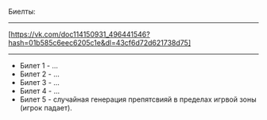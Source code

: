 Биелты:
***
[https://vk.com/doc114150931_496441546?hash=01b585c6eec6205c1e&dl=43cf6d72d621738d75]
***
* Билет 1 - ...
* Билет 2 - ...
* Билет 3 - ...
* Билет 4 - ...
* Билет 5 - случайная генерация препятсвияй в пределах игрвой зоны (игрок падает).
